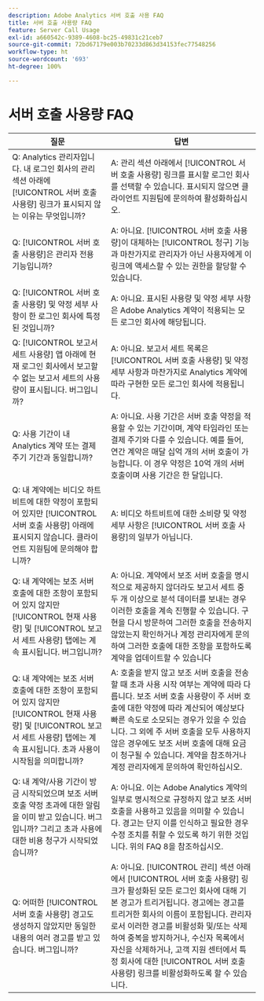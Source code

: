 ```yaml
---
description: Adobe Analytics 서버 호출 사용 FAQ
title: 서버 호출 사용량 FAQ
feature: Server Call Usage
exl-id: a660542c-9389-4608-bc25-49831c21ceb7
source-git-commit: 72bd67179e003b70233d863d34153fec77548256
workflow-type: ht
source-wordcount: '693'
ht-degree: 100%

---
```


# 서버 호출 사용량 FAQ

| 질문 | 답변 |
|--- |--- |
| Q: Analytics 관리자입니다. 내 로그인 회사의 관리 섹션 아래에 [!UICONTROL 서버 호출 사용량] 링크가 표시되지 않는 이유는 무엇입니까? | A: 관리 섹션 아래에서 [!UICONTROL 서버 호출 사용량] 링크를 표시할 로그인 회사를 선택할 수 있습니다. 표시되지 않으면 클라이언트 지원팀에 문의하여 활성화하십시오. |
| Q: [!UICONTROL 서버 호출 사용량]은 관리자 전용 기능입니까? | A: 아니요. [!UICONTROL 서버 호출 사용량]이 대체하는 [!UICONTROL 청구] 기능과 마찬가지로 관리자가 아닌 사용자에게 이 링크에 액세스할 수 있는 권한을 할당할 수 있습니다. |
| Q: [!UICONTROL 서버 호출 사용량] 및 약정 세부 사항이 한 로그인 회사에 특정된 것입니까? | A: 아니요. 표시된 사용량 및 약정 세부 사항은 Adobe Analytics 계약이 적용되는 모든 로그인 회사에 해당됩니다. |
| Q: [!UICONTROL 보고서 세트 사용량] 앱 아래에 현재 로그인 회사에서 보고할 수 없는 보고서 세트의 사용량이 표시됩니다. 버그입니까? | A: 아니요. 보고서 세트 목록은 [!UICONTROL 서버 호출 사용량] 및 약정 세부 사항과 마찬가지로 Analytics 계약에 따라 구현한 모든 로그인 회사에 적용됩니다. |
| Q: 사용 기간이 내 Analytics 계약 또는 결제 주기 기간과 동일합니까? | A: 아니요. 사용 기간은 서버 호출 약정을 적용할 수 있는 기간이며, 계약 타임라인 또는 결제 주기와 다를 수 있습니다. 예를 들어, 연간 계약은 매달 십억 개의 서버 호출이 가능합니다. 이 경우 약정은 10억 개의 서버 호출이며 사용 기간은 한 달입니다. |
| Q: 내 계약에는 비디오 하트비트에 대한 약정이 포함되어 있지만 [!UICONTROL 서버 호출 사용량] 아래에 표시되지 않습니다. 클라이언트 지원팀에 문의해야 합니까? | A: 비디오 하트비트에 대한 소비량 및 약정 세부 사항은 [!UICONTROL 서버 호출 사용량]의 일부가 아닙니다. |
| Q: 내 계약에는 보조 서버 호출에 대한 조항이 포함되어 있지 않지만 [!UICONTROL 현재 사용량] 및 [!UICONTROL 보고서 세트 사용량] 탭에는 계속 표시됩니다. 버그입니까? | A: 아니요. 계약에서 보조 서버 호출을 명시적으로 제공하지 않더라도 보고서 세트 중 두 개 이상으로 분석 데이터를 보내는 경우 이러한 호출을 계속 진행할 수 있습니다. 구현을 다시 방문하여 그러한 호출을 전송하지 않았는지 확인하거나 계정 관리자에게 문의하여 그러한 호출에 대한 조항을 포함하도록 계약을 업데이트할 수 있습니다 |
| Q: 내 계약에는 보조 서버 호출에 대한 조항이 포함되어 있지 않지만 [!UICONTROL 현재 사용량] 및 [!UICONTROL 보고서 세트 사용량] 탭에는 계속 표시됩니다. 초과 사용이 시작됨을 의미합니까? | A: 호출을 받지 않고 보조 서버 호출을 전송할 때 초과 사용 시작 여부는 계약에 따라 다릅니다. 보조 서버 호출 사용량이 주 서버 호출에 대한 약정에 따라 계산되어 예상보다 빠른 속도로 소모되는 경우가 있을 수 있습니다. 그 외에 주 서버 호출을 모두 사용하지 않은 경우에도 보조 서버 호출에 대해 요금이 청구될 수 있습니다. 계약을 참조하거나 계정 관리자에게 문의하여 확인하십시오. |
| Q: 내 계약/사용 기간이 방금 시작되었으며 보조 서버 호출 약정 초과에 대한 알림을 이미 받고 있습니다. 버그입니까? 그리고 초과 사용에 대한 비용 청구가 시작되었습니까? | A: 아니요. 이는 Adobe Analytics 계약의 일부로 명시적으로 규정하지 않고 보조 서버 호출을 사용하고 있음을 의미할 수 있습니다. 경고는 단지 이를 인식하고 필요한 경우 수정 조치를 취할 수 있도록 하기 위한 것입니다. 위의 FAQ 8을 참조하십시오. |
| Q: 어떠한 [!UICONTROL 서버 호출 사용량] 경고도 생성하지 않았지만 동일한 내용의 여러 경고를 받고 있습니다. 버그입니까? | A: 아니요. [!UICONTROL 관리] 섹션 아래에서 [!UICONTROL 서버 호출 사용량] 링크가 활성화된 모든 로그인 회사에 대해 기본 경고가 트리거됩니다. 경고에는 경고를 트리거한 회사의 이름이 포함됩니다. 관리자로서 이러한 경고를 비활성화 및/또는 삭제하여 중복을 방지하거나, 수신자 목록에서 자신을 삭제하거나, 고객 지원 센터에서 특정 회사에 대한 [!UICONTROL 서버 호출 사용량] 링크를 비활성화하도록 할 수 있습니다. |
